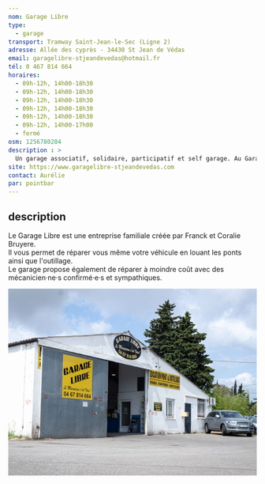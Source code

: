 ```yaml
---
nom: Garage Libre
type: 
  - garage
transport: Tramway Saint-Jean-le-Sec (Ligne 2)
adresse: Allée des cyprès - 34430 St Jean de Védas
email: garagelibre-stjeandevedas@hotmail.fr
tél: 0 467 814 664
horaires:
  - 09h-12h, 14h00-18h30
  - 09h-12h, 14h00-18h30
  - 09h-12h, 14h00-18h30
  - 09h-12h, 14h00-18h30
  - 09h-12h, 14h00-18h30
  - 09h-12h, 14h00-17h00
  - fermé
osm: 1256780284
description : >
  Un garage associatif, solidaire, participatif et self garage. Au Garage Libre "Le mécanicien c'est vous". Une entreprise familiale créée par Franck et Coralie
site: https://www.garagelibre-stjeandevedas.com
contact: Aurélie
par: pointbar
---
```


## description

Le Garage Libre est une entreprise familiale créée par Franck et Coralie Bruyere.  
Il vous permet de réparer vous même votre véhicule en louant les ponts ainsi que l'outillage.  
Le garage propose également de réparer à moindre coût avec des mécanicien·ne·s confirmé·e·s et sympathiques.  

![le Garage Libre](./media/garage-libre.jpg)
